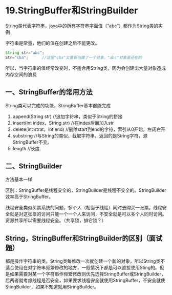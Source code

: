 # 19.StringBuffer和StringBuilder

String类代表字符串，java中的所有字符串字面值（“abc”）都作为String类的实例

字符串是常量，他们的值在创建之后不能更改。

~~~java
String str="abc";
Str="cba";		//这里"cba"又重新创建了一个对象，"abc"对象是还在的
~~~

所以，当字符串的值经常改变时，不适合用String类。因为会创建出大量对象造成内存空间的浪费





## 一、StringBuffer的常用方法

String类可以完成的功能，StringBuffer基本都能完成

1. append(String str)  //追加字符串，类似于String的拼接
2. insert(int index，String str) //在index后面加入str
3. delete(int strat，int end) //删除start到end的字符，索引从0开始，左闭右开
4. substring //与String的类似，截取字符串，返回的是String字符，源StringBuffer不变。
5. length //长度



## 二、StringBuilder

方法基本一样

区别：StringBuffer是线程安全的，StringBuilder是线程不安全的。StringBuilder效率高于StringBuffer。

线程安全类似买票系统的问题，多个人（相当于线程）同时去购买一张票。线程安全就是对这张票的访问只能一个一个人来访问，不安全就是可以多个人同时访问。资源共享所以需要线程安全。（共享锁，排它锁？）



## String，StringBuffer和StringBuilder的区别（面试题）

都是操作字符串的类。String类每修改一次就创建一个新的对象，所以String类不适合使用在对字符串频繁修改的地方，一般情况下都是可以直接使用Sting的。但是如果需要对某一个字符串作频繁修改则优先选择StringBuffer或StringBuilder，后两者就考虑线程是否安全，如果要求线程安全就使用StringBuffer，不安全就使StingBuilder，如果不知道就用StringBuilder。
